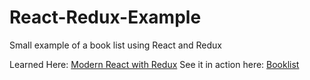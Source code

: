 # React-Redux-Example
Small example of a book list using React and Redux

Learned Here: [Modern React with Redux](https://www.udemy.com/react-redux/)
See it in action here: [Booklist](http://kamalawhitaker.com/github/booklist/)

